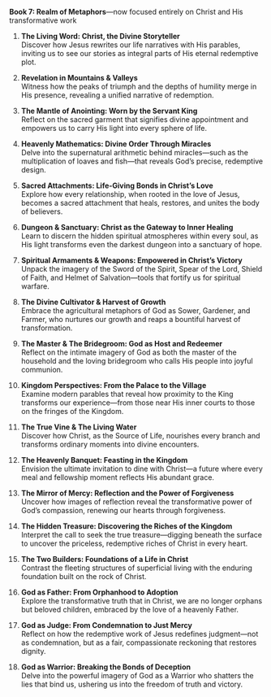 **Book 7: Realm of Metaphors**—now focused entirely on Christ and His transformative work

1. **The Living Word: Christ, the Divine Storyteller**  
    Discover how Jesus rewrites our life narratives with His parables, inviting us to see our stories as integral parts of His eternal redemptive plot.
2. **Revelation in Mountains & Valleys**  
    Witness how the peaks of triumph and the depths of humility merge in His presence, revealing a unified narrative of redemption.
    
3. **The Mantle of Anointing: Worn by the Servant King**  
    Reflect on the sacred garment that signifies divine appointment and empowers us to carry His light into every sphere of life.
    
4. **Heavenly Mathematics: Divine Order Through Miracles**  
    Delve into the supernatural arithmetic behind miracles—such as the multiplication of loaves and fish—that reveals God’s precise, redemptive design.
    
5. **Sacred Attachments: Life-Giving Bonds in Christ’s Love**  
    Explore how every relationship, when rooted in the love of Jesus, becomes a sacred attachment that heals, restores, and unites the body of believers.
    
6. **Dungeon & Sanctuary: Christ as the Gateway to Inner Healing**  
    Learn to discern the hidden spiritual atmospheres within every soul, as His light transforms even the darkest dungeon into a sanctuary of hope.
    
7. **Spiritual Armaments & Weapons: Empowered in Christ’s Victory**  
    Unpack the imagery of the Sword of the Spirit, Spear of the Lord, Shield of Faith, and Helmet of Salvation—tools that fortify us for spiritual warfare.
    
8. **The Divine Cultivator & Harvest of Growth**  
    Embrace the agricultural metaphors of God as Sower, Gardener, and Farmer, who nurtures our growth and reaps a bountiful harvest of transformation.
9. **The Master & The Bridegroom: God as Host and Redeemer**  
    Reflect on the intimate imagery of God as both the master of the household and the loving bridegroom who calls His people into joyful communion.
10. **Kingdom Perspectives: From the Palace to the Village**  
    Examine modern parables that reveal how proximity to the King transforms our experience—from those near His inner courts to those on the fringes of the Kingdom.
11. **The True Vine & The Living Water**  
    Discover how Christ, as the Source of Life, nourishes every branch and transforms ordinary moments into divine encounters.
12. **The Heavenly Banquet: Feasting in the Kingdom**  
    Envision the ultimate invitation to dine with Christ—a future where every meal and fellowship moment reflects His abundant grace.
    
13. **The Mirror of Mercy: Reflection and the Power of Forgiveness**  
    Uncover how images of reflection reveal the transformative power of God’s compassion, renewing our hearts through forgiveness.
    
14. **The Hidden Treasure: Discovering the Riches of the Kingdom**  
    Interpret the call to seek the true treasure—digging beneath the surface to uncover the priceless, redemptive riches of Christ in every heart.
    
15. **The Two Builders: Foundations of a Life in Christ**  
    Contrast the fleeting structures of superficial living with the enduring foundation built on the rock of Christ.
    
16. **God as Father: From Orphanhood to Adoption**  
    Explore the transformative truth that in Christ, we are no longer orphans but beloved children, embraced by the love of a heavenly Father.
    
17. **God as Judge: From Condemnation to Just Mercy**  
    Reflect on how the redemptive work of Jesus redefines judgment—not as condemnation, but as a fair, compassionate reckoning that restores dignity.
    
18. **God as Warrior: Breaking the Bonds of Deception**  
    Delve into the powerful imagery of God as a Warrior who shatters the lies that bind us, ushering us into the freedom of truth and victory.